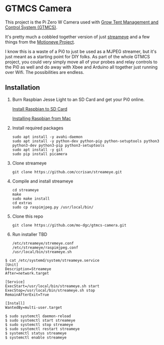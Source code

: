 # GTMCS Camera

This project is the Pi Zero W Camera used with [Grow Tent Management and Control System (GTMCS)](https://github.com/mo-dgc/Tent-Controller).

It's pretty much a cobbled together version of just [streameye](https://github.com/ccrisan/streameye) and a few things from the [Motioneye Project](https://github.com/ccrisan/motioneye).

I know this is a waste of a Pi0 to just be used as a MJPEG streamer, but it's just meant as a starting point for DIY folks.  As part of the whole GTMCS project, you could very simply move all of your probes and relay controls to the Pi0 as well and do away with Xbee and Arduino all together just running over Wifi.  The possibilities are endless.

## Installation

1. Burn Raspbian Jesse Light to an SD Card and get your Pi0 online.

   [Install Raspbian to SD Card](https://github.com/mo-dgc/Tent-Controller/wiki/Installation#install-raspbian-to-sd-card)
   
   [Installing Raspbian from Mac](https://github.com/mo-dgc/Tent-Controller/wiki/Installing-Raspbian-from-Mac)
  
2. Install required packages
   ```
   sudo apt install -y avahi-daemon
   sudo apt install -y python-dev python-pip python-setuptools python3 python3-dev python3-pip python3-setuptools
   sudo apt install -y git
   sudo pip install picamera
   ```
  
3. Clone streameye
   ```
   git clone https://github.com/ccrisan/streameye.git
   ```
4. Compile and install streameye
   ```
   cd streameye
   make
   sudo make install
   cd extras
   sudo cp raspimjpeg.py /usr/local/bin/
   ```
   
5. Clone this repo
   ```
   git clone https://github.com/mo-dgc/gtmcs-camera.git
   ```
  
6. Run installer
   TBD
   ```
   /etc/streameye/stremeye.conf
   /etc/streameye/raspimjpeg.conf
   /usr/local/bin/streameye.sh
   ```

```
$ cat /etc/systemd/system/streameye.service
[Unit]
Description=Streameye
After=network.target

[Service]
ExecStart=/usr/local/bin/streameye.sh start
ExecStop=/usr/local/bin/streameye.sh stop
RemainAfterExit=True

[Install]
WantedBy=multi-user.target
```  

```
$ sudo systemctl daemon-reload
$ sudo systemctl start streameye
$ sudo systemctl stop streameye
$ sudo systemctl restart streameye
$ systemctl status streameye
$ systemctl enable streameye
```
